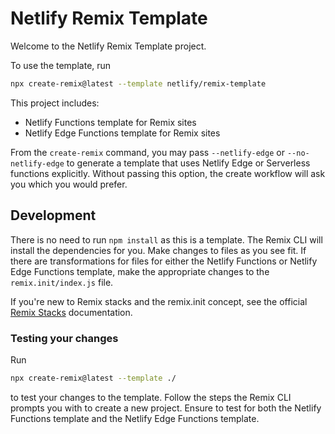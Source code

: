 # Netlify Remix Template

Welcome to the Netlify Remix Template project.

To use the template, run

```bash
npx create-remix@latest --template netlify/remix-template
```


This project includes:

- Netlify Functions template for Remix sites
- Netlify Edge Functions template for Remix sites

From the `create-remix` command, you may pass `--netlify-edge` or `--no-netlify-edge` to generate a template that uses Netlify Edge or Serverless functions explicitly. Without passing this option, the create workflow will ask you which you would prefer.

## Development

There is no need to run `npm install` as this is a template. The Remix CLI will install the dependencies for you. Make changes to files as you see fit. If there are transformations for files for either the Netlify Functions or Netlify Edge Functions template, make the appropriate changes to the `remix.init/index.js` file.

If you're new to Remix stacks and the remix.init concept, see the official [Remix Stacks](https://remix.run/stacks) documentation.

### Testing your changes

Run

```bash
npx create-remix@latest --template ./
```

to test your changes to the template. Follow the steps the Remix CLI prompts you with to create a new project. Ensure to test for both the Netlify Functions template and the Netlify Edge Functions template.
